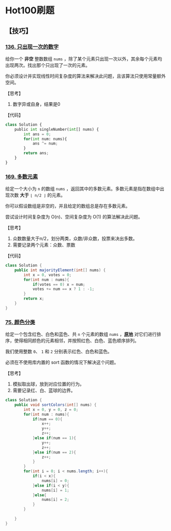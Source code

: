 # Hot100刷题

## 【技巧】

### [136. 只出现一次的数字](https://leetcode.cn/problems/single-number/)

给你一个 **非空** 整数数组 `nums` ，除了某个元素只出现一次以外，其余每个元素均出现两次。找出那个只出现了一次的元素。

你必须设计并实现线性时间复杂度的算法来解决此问题，且该算法只使用常量额外空间。

【思考】

1. 数字异或自身，结果是0

【代码】

```python
class Solution {
    public int singleNumber(int[] nums) {
        int ans = 0;
        for(int num: nums){
            ans ^= num;
        }
        return ans;
    }
}
```

### [169. 多数元素](https://leetcode.cn/problems/majority-element/)

给定一个大小为 `n` 的数组 `nums` ，返回其中的多数元素。多数元素是指在数组中出现次数 **大于** `⌊ n/2 ⌋` 的元素。

你可以假设数组是非空的，并且给定的数组总是存在多数元素。

尝试设计时间复杂度为 O(n)、空间复杂度为 O(1) 的算法解决此问题。

【思考】

1. 众数数量大于n/2，划分两类，众数/非众数，投票来决出多数。
2. 需要记录两个元素：众数、票数

【代码】

```java
class Solution {
    public int majorityElement(int[] nums) {
        int x = 0, votes = 0;
        for(int num : nums){
            if(votes == 0) x = num;
            votes += num == x ? 1 : -1;
        }
        return x;
    }
}
```

### [75. 颜色分类](https://leetcode.cn/problems/sort-colors/)

给定一个包含红色、白色和蓝色、共 `n` 个元素的数组 `nums` ，**[原地](https://baike.baidu.com/item/原地算法)** 对它们进行排序，使得相同颜色的元素相邻，并按照红色、白色、蓝色顺序排列。

我们使用整数 `0`、 `1` 和 `2` 分别表示红色、白色和蓝色。

必须在不使用库内置的 sort 函数的情况下解决这个问题。

【思考】

1. 模拟取出球，放到对应位置的行为。
2. 需要记录红、白、蓝球的边界。

```java
class Solution {
    public void sortColors(int[] nums) {
        int x = 0, y = 0, z = 0;
        for(int num : nums){
            if(num == 0){
                x++;
                y++;
                z++;
            }else if(num == 1){
                y++;
                z++;
            }else if(num == 2){
                z++;
            }
        }
        for(int i = 0; i < nums.length; i++){
            if(i < x){
                nums[i] = 0;
            }else if(i < y){
                nums[i] = 1;
            }else{
                nums[i] = 2;
            }
        }
        
    }
}
```

